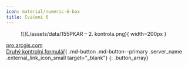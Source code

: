 ```yaml
---
icon: material/numeric-6-box
title: Cvičení 6
---
```


<figure markdown>
![](./assets/data/155PKAR – 2. kontrola.png){ width=200px }
</figure>

[<span>pro.arcgis.com</span><br>Druhý kontrolní formulář](https://arcg.is/1zaSHO1){ .md-button .md-button--primary .server_name .external_link_icon_small target="_blank"}
{: .button_array}